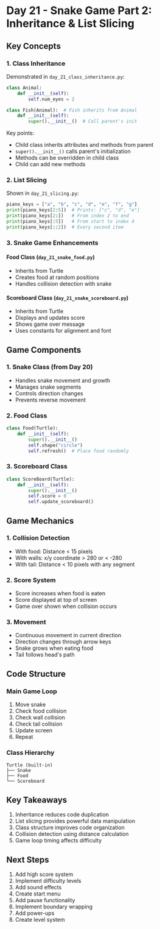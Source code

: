 # Day 21 - Snake Game Part 2: Inheritance & List Slicing

## Key Concepts

### 1. Class Inheritance
Demonstrated in `day_21_class_inheritance.py`:
```python
class Animal:
    def __init__(self):
        self.num_eyes = 2

class Fish(Animal):  # Fish inherits from Animal
    def __init__(self):
        super().__init__()  # Call parent's init
```

Key points:
- Child class inherits attributes and methods from parent
- `super().__init__()` calls parent's initialization
- Methods can be overridden in child class
- Child can add new methods

### 2. List Slicing
Shown in `day_21_slicing.py`:
```python
piano_keys = ["a", "b", "c", "d", "e", "f", "g"]
print(piano_keys[2:5])  # Prints: ["c", "d", "e"]
print(piano_keys[2:])   # From index 2 to end
print(piano_keys[:5])   # From start to index 4
print(piano_keys[::2])  # Every second item
```

### 3. Snake Game Enhancements

#### Food Class (`day_21_snake_food.py`)
- Inherits from Turtle
- Creates food at random positions
- Handles collision detection with snake

#### Scoreboard Class (`day_21_snake_scoreboard.py`)
- Inherits from Turtle
- Displays and updates score
- Shows game over message
- Uses constants for alignment and font

## Game Components

### 1. Snake Class (from Day 20)
- Handles snake movement and growth
- Manages snake segments
- Controls direction changes
- Prevents reverse movement

### 2. Food Class
```python
class Food(Turtle):
    def __init__(self):
        super().__init__()
        self.shape("circle")
        self.refresh()  # Place food randomly
```

### 3. Scoreboard Class
```python
class ScoreBoard(Turtle):
    def __init__(self):
        super().__init__()
        self.score = 0
        self.update_scoreboard()
```

## Game Mechanics

### 1. Collision Detection
- With food: Distance < 15 pixels
- With walls: x/y coordinate > 280 or < -280
- With tail: Distance < 10 pixels with any segment

### 2. Score System
- Score increases when food is eaten
- Score displayed at top of screen
- Game over shown when collision occurs

### 3. Movement
- Continuous movement in current direction
- Direction changes through arrow keys
- Snake grows when eating food
- Tail follows head's path

## Code Structure

### Main Game Loop
1. Move snake
2. Check food collision
3. Check wall collision
4. Check tail collision
5. Update screen
6. Repeat

### Class Hierarchy
```
Turtle (built-in)
├── Snake
├── Food
└── Scoreboard
```

## Key Takeaways
1. Inheritance reduces code duplication
2. List slicing provides powerful data manipulation
3. Class structure improves code organization
4. Collision detection using distance calculation
5. Game loop timing affects difficulty

## Next Steps
1. Add high score system
2. Implement difficulty levels
3. Add sound effects
4. Create start menu
5. Add pause functionality
6. Implement boundary wrapping
7. Add power-ups
8. Create level system
